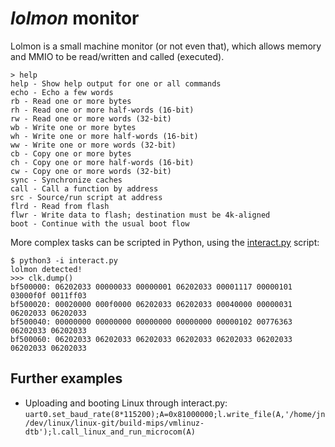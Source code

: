 # _lolmon_ monitor

Lolmon is a small machine monitor (or not even that), which allows memory and
MMIO to be read/written and called (executed).

```
> help
help - Show help output for one or all commands
echo - Echo a few words
rb - Read one or more bytes
rh - Read one or more half-words (16-bit)
rw - Read one or more words (32-bit)
wb - Write one or more bytes
wh - Write one or more half-words (16-bit)
ww - Write one or more words (32-bit)
cb - Copy one or more bytes
ch - Copy one or more half-words (16-bit)
cw - Copy one or more words (32-bit)
sync - Synchronize caches
call - Call a function by address
src - Source/run script at address
flrd - Read from flash
flwr - Write data to flash; destination must be 4k-aligned
boot - Continue with the usual boot flow
```

More complex tasks can be scripted in Python, using the [interact.py](./interact.py) script:

```
$ python3 -i interact.py
lolmon detected!
>>> clk.dump()
bf500000: 06202033 00000033 00000001 06202033 00001117 00000101 03000f0f 0011ff03
bf500020: 00020000 000f0000 06202033 06202033 00040000 00000031 06202033 06202033
bf500040: 00000000 00000000 00000000 00000000 00000102 00776363 06202033 06202033
bf500060: 06202033 06202033 06202033 06202033 06202033 06202033 06202033 06202033
```


## Further examples

- Uploading and booting Linux through interact.py:
  `uart0.set_baud_rate(8*115200);A=0x81000000;l.write_file(A,'/home/jn/dev/linux/linux-git/build-mips/vmlinuz-dtb');l.call_linux_and_run_microcom(A)`
